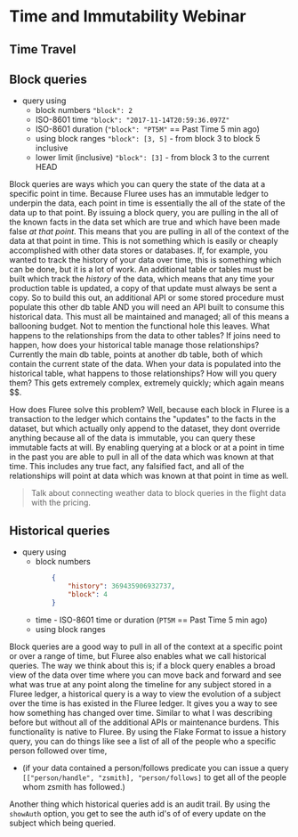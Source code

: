 # Time and Immutability Webinar

## Time Travel



## Block queries 

- query using
    -  block numbers `"block": 2`
    -  ISO-8601 time `"block": "2017-11-14T20:59:36.097Z"`
    -  ISO-8601 duration (`"block": "PT5M"` == Past Time 5 min ago)
    -  using block ranges `"block": [3, 5]` - from block 3 to block 5 inclusive
    -  lower limit (inclusive) `"block": [3]` - from block 3 to the current HEAD

Block queries are ways which you can query the state of the data at a specific point in time. Because Fluree uses has an immutable ledger to underpin the data, each point in time is essentially the all of the state of the data up to that point. By issuing a block query, you are pulling in the all of the known facts in the data set which are true and which have been made false *at that point*. This means that you are pulling in all of the context of the data at that point in time. This is not something which is easily or cheaply accomplished with other data stores or databases. If, for example, you wanted to track the history of your data over time, this is something which can be done, but it is a lot of work. An additional table or tables must be built which track the *history* of the data, which means that any time your production table is updated, a copy of that update must always be sent a copy. So to build this out, an additional API or some stored procedure must populate this other db table AND you will need an API built to consume this historical data. This must all be maintained and managed; all of this means a ballooning budget. Not to mention the functional hole this leaves. What happens to the relationships from the data to other tables? If joins need to happen, how does your historical table manage those relationships? Currently the main db table, points at another db table, both of which contain the current state of the data. When your data is populated into the historical table, what happens to those relationships? How will you query them? This gets extremely complex, extremely quickly; which again means $$. 

How does Fluree solve this problem? Well, because each block in Fluree is a transaction to the ledger which contains the "updates" to the facts in the dataset, but which actually only append to the dataset, they dont override anything because all of the data is immutable, you can query these immutable facts at will. By enabling querying at a block or at a point in time in the past you are able to pull in all of the data which was known at that time. This includes any true fact, any falsified fact, and all of the relationships will point at data which was known at that point in time as well. 

> Talk about connecting weather data to block queries in the flight data with the pricing. 

## Historical queries

- query using
  -  block numbers 
        ```json
            {
                "history": 369435906932737,
                "block": 4
            }
        ```
  -  time - ISO-8601 time or duration (`PT5M` == Past Time 5 min ago)
  -  using block ranges

Block queries are a good way to pull in all of the context at a specific point or over a range of time, but Fluree also enables what we call historical queries. The way we think about this is; if a block query enables a broad view of the data over time where you can move back and forward and see what was true at any point along the timeline for any subject stored in a Fluree ledger, a historical query is a way to view the evolution of a subject over the time is has existed in the Fluree ledger. It gives you a way to see how something has changed over time. Similar to what I was describing before but without all of the additional APIs or maintenance burdens. This functionality is native to Fluree. 
By using the Flake Format to issue a history query, you can do things like see a list of all of the people who a specific person followed over time, 
- (if your data contained a person/follows predicate you can issue a query `[["person/handle", "zsmith], "person/follows]` to get all of the people whom zsmith has followed.)

Another thing which historical queries add is an audit trail. By using the `showAuth` option, you get to see the auth id's of of every update on the subject which being queried. 